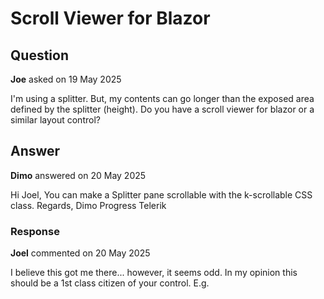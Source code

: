 # Scroll Viewer for Blazor

## Question

**Joe** asked on 19 May 2025

I'm using a splitter. But, my contents can go longer than the exposed area defined by the splitter (height). Do you have a scroll viewer for blazor or a similar layout control? <TelerikSplitter Orientation="SplitterOrientation.Horizontal" Height="70vh"> <SplitterPanes> <SplitterPane Size="40%" Min="30%" Max="70%" Collapsible="false">

## Answer

**Dimo** answered on 20 May 2025

Hi Joel, You can make a Splitter pane scrollable with the k-scrollable CSS class. Regards, Dimo Progress Telerik

### Response

**Joel** commented on 20 May 2025

I believe this got me there... however, it seems odd. In my opinion this should be a 1st class citizen of your control. E.g. <SplitterPane Size="40%" Min="30%" Max="70%" Collapsible="false" Scrollable="true">
